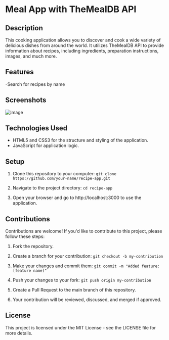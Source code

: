# Meal App with TheMealDB API

## Description

This cooking application allows you to discover and cook a wide variety of delicious dishes from around the world. It utilizes TheMealDB API to provide information about recipes, including ingredients, preparation instructions, images, and much more.


## Features

-Search for recipes by name


## Screenshots
![image](https://github.com/IAmRom1/Meal_App/assets/90423697/5ec7cc91-ddc7-4997-8c6d-ba145d78631f)


## Technologies Used

- HTML5 and CSS3 for the structure and styling of the application.
- JavaScript for application logic.


## Setup


1. Clone this repository to your computer:
```git clone https://github.com/your-name/recipe-app.git```

2. Navigate to the project directory:
   ```cd recipe-app```

3. Open your browser and go to http://localhost:3000 to use the application.
   

## Contributions

Contributions are welcome! If you'd like to contribute to this project, please follow these steps:

1. Fork the repository.
2. Create a branch for your contribution:
   ```git checkout -b my-contribution```

3. Make your changes and commit them:
   ```git commit -m "Added feature: [feature name]"```

4. Push your changes to your fork:
   ```git push origin my-contribution```

5. Create a Pull Request to the main branch of this repository.
6. Your contribution will be reviewed, discussed, and merged if approved.


## License


This project is licensed under the MIT License - see the LICENSE file for more details.
